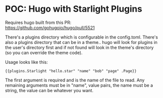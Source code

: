 # POC: Hugo with Starlight Plugins

Requires hugo built from this PR: https://github.com/gohugoio/hugo/pull/5521

There's a plugins directory which is configurable in the config.toml.  There's
also a plugins directory that can be in a theme.. hugo will look for plugins in
the user's directory first and if not found will look in the theme's directory
(so you can override the theme code).


Usage looks like this:

```
{{plugins.Starlight "hello.star" "name" "bob" "page" .Page}}
```

The first argument is required and is the name of the file to read.  Any
remaining arguments must be in "name", value pairs, the name must be a string,
the value can be whatever you want. 